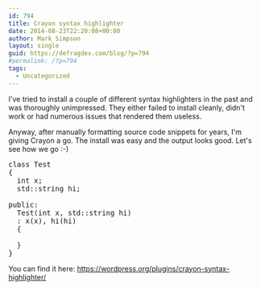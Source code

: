 ```yaml
---
id: 794
title: Crayon syntax highlighter
date: 2014-08-23T22:20:08+00:00
author: Mark Simpson
layout: single
guid: https://defragdev.com/blog/?p=794
#permalink: /?p=794
tags:
  - Uncategorized
---
```

I've tried to install a couple of different syntax highlighters in the past and was thoroughly unimpressed. They either failed to install cleanly, didn't work or had numerous issues that rendered them useless.

Anyway, after manually formatting source code snippets for years, I'm giving Crayon a go. The install was easy and the output looks good. Let's see how we go :-)

<pre class="lang:c++ decode:true" title="Snippet" data-url="test_snippet">class Test
{
  int x;
  std::string hi;

public:
  Test(int x, std::string hi)
  : x(x), hi(hi)
  {

  }
}</pre>

You can find it here: https://wordpress.org/plugins/crayon-syntax-highlighter/
